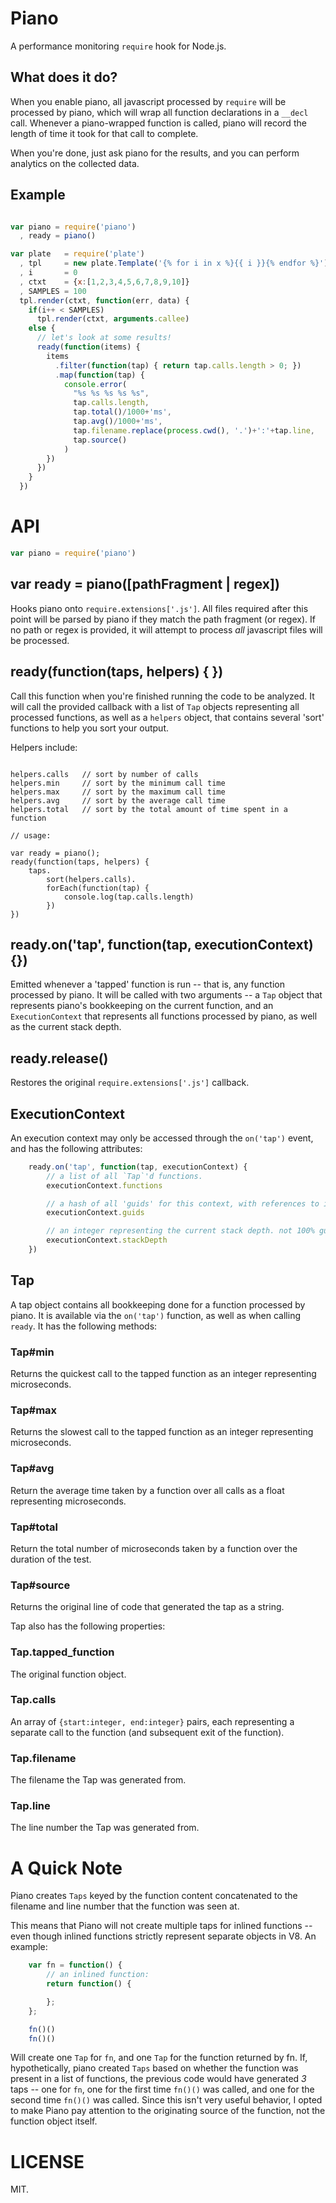 Piano
=====

A performance monitoring `require` hook for Node.js.

What does it do?
----------------

When you enable piano, all javascript processed by `require` will be processed by piano,
which will wrap all function declarations in a `__decl` call. Whenever a piano-wrapped function
is called, piano will record the length of time it took for that call to complete. 

When you're done, just ask piano for the results, and you can perform analytics on the collected data.

Example
-------

````javascript

var piano = require('piano')
  , ready = piano()

var plate   = require('plate')
  , tpl     = new plate.Template('{% for i in x %}{{ i }}{% endfor %}')
  , i       = 0
  , ctxt    = {x:[1,2,3,4,5,6,7,8,9,10]}
  , SAMPLES = 100
  tpl.render(ctxt, function(err, data) {
    if(i++ < SAMPLES)
      tpl.render(ctxt, arguments.callee)
    else {
      // let's look at some results!
      ready(function(items) {
        items
          .filter(function(tap) { return tap.calls.length > 0; })
          .map(function(tap) {
            console.error(
              "%s %s %s %s %s",
              tap.calls.length,
              tap.total()/1000+'ms',
              tap.avg()/1000+'ms',
              tap.filename.replace(process.cwd(), '.')+':'+tap.line,
              tap.source()
            )
        })
      })
    }
  })

````

API
===

````javascript
var piano = require('piano')
````

var ready = piano([pathFragment | regex])
-----------------------------------------

Hooks piano onto `require.extensions['.js']`. All files required after this point
will be parsed by piano if they match the path fragment (or regex). If no path or 
regex is provided, it will attempt to process *all* javascript files will be processed.

ready(function(taps, helpers) { })
----------------------------------

Call this function when you're finished running the code to be analyzed. It will call the provided callback
with a list of `Tap` objects representing all processed functions, as well as a `helpers` object, that contains
several 'sort' functions to help you sort your output.

Helpers include:

````

helpers.calls   // sort by number of calls
helpers.min     // sort by the minimum call time
helpers.max     // sort by the maximum call time
helpers.avg     // sort by the average call time
helpers.total   // sort by the total amount of time spent in a function

// usage:

var ready = piano();
ready(function(taps, helpers) {
    taps.
        sort(helpers.calls).
        forEach(function(tap) {
            console.log(tap.calls.length)
        })
})

````

ready.on('tap', function(tap, executionContext) {})
---------------------------------------------------

Emitted whenever a 'tapped' function is run -- that is, any function processed by piano.
It will be called with two arguments -- a `Tap` object that represents piano's bookkeeping
on the current function, and an `ExecutionContext` that represents all functions processed
by piano, as well as the current stack depth.

ready.release()
---------------

Restores the original `require.extensions['.js']` callback. 

ExecutionContext
----------------

An execution context may only be accessed through the `on('tap')` event, and has the following attributes:

````javascript
    ready.on('tap', function(tap, executionContext) {
        // a list of all `Tap`'d functions.
        executionContext.functions

        // a hash of all 'guids' for this context, with references to indices within `executionContext.functions`.
        executionContext.guids

        // an integer representing the current stack depth. not 100% guaranteed to be accurate.
        executionContext.stackDepth 
    })
````

Tap
----------------

A tap object contains all bookkeeping done for a function processed by piano. It is available via the `on('tap')` function,
as well as when calling `ready`. It has the following methods:

### Tap#min

Returns the quickest call to the tapped function as an integer representing microseconds.

### Tap#max

Returns the slowest call to the tapped function as an integer representing microseconds.

### Tap#avg

Return the average time taken by a function over all calls as a float representing microseconds.

### Tap#total

Return the total number of microseconds taken by a function over the duration of the test.

### Tap#source

Returns the original line of code that generated the tap as a string.

Tap also has the following properties:

### Tap.tapped_function

The original function object.

### Tap.calls

An array of `{start:integer, end:integer}` pairs, each representing a separate call to the function (and subsequent exit of the function).

### Tap.filename

The filename the Tap was generated from.

### Tap.line

The line number the Tap was generated from.

A Quick Note
============

Piano creates `Taps` keyed by the function content concatenated to the filename and line number that the function was seen at.

This means that Piano will not create multiple taps for inlined functions -- even though inlined functions strictly represent separate objects in V8. An example:

````javascript
    var fn = function() {
        // an inlined function:
        return function() {

        };
    };

    fn()()
    fn()()
````

Will create one `Tap` for `fn`, and one `Tap` for the function returned by fn. If, hypothetically, piano created `Taps` based
on whether the function was present in a list of functions, the previous code would have generated *3* taps -- one for `fn`, one for
the first time `fn()()` was called, and one for the second time `fn()()` was called. Since this isn't very useful behavior, I opted
to make Piano pay attention to the originating source of the function, not the function object itself.

LICENSE
=======

MIT.

